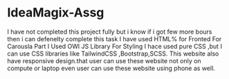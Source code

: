 # IdeaMagix-Assg

I have not completed this project fully but i know if i got few more bours then i can defenelty complete this task
I have used HTML% for Fronted
For Carousla Part I Used OWl JS Library
For Styling I hace used pure CSS ,but I can use CSS libraries like TailwindCSS ,Bootstrap,SCSS.
This website also have responsive design.that user can use these website not only on compute or laptop even user can use these website using phone as well.

